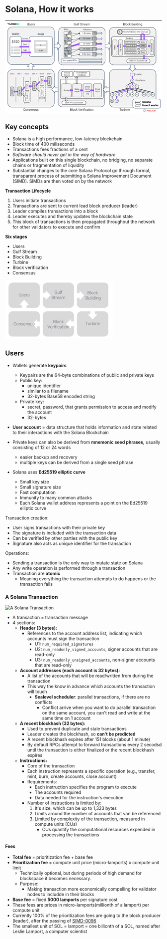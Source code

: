 # Solana, How it works
![How Solana works](images/Pasted%20image%2020250701125216.png)


## Key concepts
- Solana is a high performance, low-latency blockchain
- Block time of 400 miliseconds
- Transactions fees fractions of a cent
- *Software should never get in the way of hardware*
- Applications built on this single blockchain, no bridging, no separate chains or fragmentation of liquidity
- Substantial changes to the core Solana Protocol go through formal, transparent process of submitting a Solana Improvement Document (SIMD). SIMDs are then voted on by the network

**Transaction Lifecycle**
1. Users initiate transactions
2. Transactions are sent to current lead block producer (leader)
3. Leader compiles transactions into a block
4. Leader executes and thereby updates the blockchain state
5. This block of transactions is then propagated throughout the network for other validators to execute and confirm

**Six stages**
- Users
- Gulf Stream
- Block Building
- Turbine
- Block verification
- Consensus

![Stages diagram](images/Pasted%20image%2020250701130701.png)

## Users
- Wallets generate **keypairs**
	- Keypairs are the 64-byte combinations of public and private keys
	- Public key: 
		- unique identifier
		- similar to a filename
		- 32-bytes Base58 encoded string
	- Private key: 
		- secret, password, that grants permission to access and modify the account
		- 32-bytes
- **User account** = data structure that holds information and state related to their interactions with the Solana Blockchain

- Private keys can also be derived from **mnemonic seed phrases,** usually consisting of 12 or 24 words
	- easier backup and recovery
	- multiple keys can be derived from a single seed phrase


- Solana uses **Ed25519 elliptic curve**
	- Small key size
	- Small signature size
	- Fast computation
	- Immunity to many common attacks
	- Each Solana wallet address represents a point on the Ed25519 elliptic curve

Transaction creation:
- User signs transactions with their private key
- The signature is included with the transaction data
- Can be verified by other parties with the public key
- Signature also acts as unique identifier for the transaction

Operations:
- Sending a transaction is the only way to mutate state on Solana
- Any write operation is performed through a transaction
- Transaction are **atomic**
	- Meaning everything the transaction attempts to do  happens or the transaction fails 

### A Solana Transaction
![A Solana Transaction](Pasted%20image%2020250701190319.png)
- A transaction = transaction message
- 4 sections:
	- **Header (3 bytes):**
		- References to the account address list, indicating which accounts must sign the transaction
			- U1: `num_required_signatures`
			- U2: `num_readonly_signed_accounts`, signer accounts that are read-only
			- U3: `num_readonly_unsigned_accounts`, non-signer accounts that are read-only
	- **Account addresses (each account is 32 bytes):**
		- A list of the accounts that will be read/written from during the transaction
		- This way the know in advance which accounts the transaction will touch
			- **Sealevel scheduler**: parallel transactions, if there are no conflicts
				- Conflict arrive when you want to do parallel transaction on the same account, you can't read and write at the same time on 1 account
	- **A recent blockhash (32 bytes):**
		- Used to prevent duplicate and stale transactions
		- Leader creates the blockhash, so **can't be predicted**
		- A recent blockhash expires after 151 blocks (about 1 minute)
		- By default RPCs attempt to forward transactions every 2 secodsd until the transaction is either finalized or the recent blockhash expires
	- **Instructions:**
		- Core of the transaction
		- Each instruction represents a specific operation (e.g., transfer, mint, burn, create accounts, close account)
		- Requirements:
			- Each instruction specifies the program to execute
			- The accounts required
			- Data needed for the instruction's execution
		- Number of instructions is limited by:
			1. It's size, which can be up to 1,323 bytes
			2. Limits around the number of accounts that van be referenced
			3. Limited by complexity of the transaction, measured in compute units (CUs)
				- CUs quantify the computational resources expended in processing the transactions

#### Fees
- **Total fee** = prioritization fee + base fee
- **Prioritization fee** = compute unit price (micro-lamports) x compute unit limit
	- Technically optional, but during periods of high demand for blockspace it becomes necessary.
	- Purpose:
		- Making transaction more economically compelling for validator nodes to includde in their blocks
- **Base fee** = fixed **5000 lamports** per signature cost
- These fees are prices in micro-lamports(millionth of a lamport) per compute unit
- Currently 100% of the prioritization fees are going to the block producer (leader), after the passing of [SIMD-0096](https://github.com/solana-foundation/solana-improvement-documents/blob/main/proposals/0096-reward-collected-priority-fee-in-entirety.md)
- The smallest unit of SOL = lamport = one billionth of a SOL, named after Leslie Lamport, a computer scientist